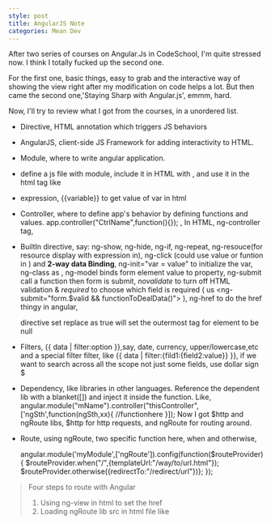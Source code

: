 ```yaml
---
style: post
title: AngularJS Note
categories: Mean Dev
---
```

After two series of courses on Angular.Js in CodeSchool, I'm quite stressed now.
I think I totally fucked up the second one. 

For the first one, basic things, easy to grab and the interactive way of showing the view right after my modification on code helps a lot.
But then came the second one,'Staying Sharp with Angular.js', emmm, hard.

Now, I'll try to review what I got from the courses, in a unordered list.

+ Directive, HTML annotation which triggers JS behaviors

+ AngularJS, client-side JS Framework for adding interactivity to HTML.

+ Module, where to write angular application.

+ define a js file with module, include it in HTML with <script src='xxx'></script>, and use it in the html tag like <html ng-app="app-name">

+ expression, {{variable}} to get value of var in html

+ Controller, where to define app's behavior by defining functions and values. app.controller("CtrlName",function(){}); , In HTML, ng-controller tag, <div ng-controller="CtrlName as alias">

+ BuiltIn directive, say:
	ng-show,
 	ng-hide,
	ng-if,
	ng-repeat, 
	ng-resouce(for resource display with expression in),
	ng-click (could use value or funtion in ) and **2-way data Binding**,
	ng-init="var = value" to initialize the var,
	ng-class as <sth ng-class="{ className : expression or function }">,
	ng-model binds form element value to property,
	ng-submit call a function then form is submit,
 *novalidate* to turn off HTML validation & *required* to choose which field is required ( us <ng-submit="form.$valid && functionToDealData()"> ),
	ng-href to do the href thingy in angular,
	
	directive set replace as true will set the outermost tag for element to be null

+ Filters, {{ data | filter:option }},say, date, currency, upper/lowercase,etc
	and a special filter filter, like {{ data | filter:{fild1:{field2:value}} }}, if we want to search across all the scope not just some fields, use dollar sign $

+ Dependency, like libraries in other languages. Reference the dependent lib with a blanket([]) and inject it inside the function.
Like, angular.module("mName").controller("thisController",['ngSth',function(ngSth,xx){ //functionhere  }]); 
Now I got $http and ngRoute libs, $http for http requests, and ngRoute for routing around.

+ Route, using ngRoute,
two specific function here, when and otherwise,
	
	angular.module('myModule',['ngRoute']).config(function($routeProvider){ 
	$routeProvider.when("/",{templateUrl:"/way/to/url.html"});
	$routeProvider.otherwise({redirectTo:"/redirect/url"})}; });

>
> Four steps to route with Angular
> 1. Using ng-view in html to set the href
> 2. Loading ngRoute lib src in html file like <script src="">
> 3. Import ngRoute Module 
> 4. Define route for specific route.

+ $scope thiny, which helps to get rid of the alias, No more alias in html and no more in Directive,
scope:{} in directive helps to define an isolate scope.It's a flexible way to access data 

+ Link, a great way to manipulate the DOM, it takes a function

	link:function(scope,element,attrs){ };

+ Services, Factory and Provider, define reusable functions throughout the application.

+ Controller/Link when to use, controller is for you when the function inside are shared with other directives, and remember to use 'require' field.

Some Practice Thingy Learnt:
===

1. Inject the dependency in your module js file, and dont do it else. 
As everytime you do it elsewhere, it's gonna overwrite the injections
